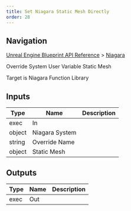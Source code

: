 ```yaml
---
title: Set Niagara Static Mesh Directly
order: 28
---
```

## Navigation

[Unreal Engine Blueprint API Reference](https://dev.epicgames.com/documentation/en-us/unreal-engine/BlueprintAPI) > [Niagara](https://dev.epicgames.com/documentation/en-us/unreal-engine/BlueprintAPI/Niagara)

Override System User Variable Static Mesh

Target is Niagara Function Library

## Inputs

| Type | Name | Description |
| --- | --- | --- |
| exec | In |  |
| object | Niagara System |  |
| string | Override Name |  |
| object | Static Mesh |  |

## Outputs

| Type | Name | Description |
| --- | --- | --- |
| exec | Out |  |
